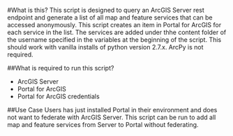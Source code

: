 #What is this?
This script is designed to query an ArcGIS Server rest endpoint and generate a list of all 
map and feature services that can be accessed anonymously.
This script creates an item in Portal for ArcGIS for each service in the list. The services are added under thhe
content folder of the username specified in the variables at the beginning of the script.
This should work with vanilla installs of python version 2.7.x.
ArcPy is not required.

##What is required to run this script?
* ArcGIS Server
* Portal for ArcGIS
* Portal for ArcGIS credentials

##Use Case
Users has just installed Portal in their environment and does not want to federate with ArcGIS Server.
This script can be run to add all map and feature services from Server to Portal without federating.
